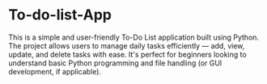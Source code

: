 # To-do-list-App
This is a simple and user-friendly To-Do List application built using Python. The project allows users to manage daily tasks efficiently — add, view, update, and delete tasks with ease. It's perfect for beginners looking to understand basic Python programming and file handling (or GUI development, if applicable).
